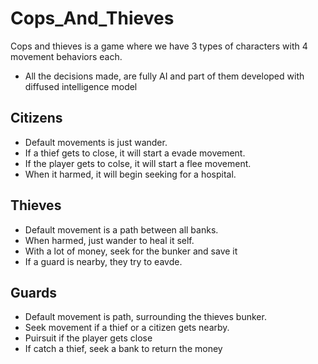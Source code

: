 # Cops_And_Thieves
Cops and thieves is a game where we have 3 types of characters with 4 movement behaviors each.
- All the decisions made, are fully AI and part of them developed with diffused intelligence model

## Citizens
- Default movements is just wander.
- If a thief gets to close, it will start a evade movement.
- If the player gets to colse, it will start a flee movement.
- When it harmed, it will begin seeking for a hospital.

## Thieves
- Default movement is a path between all banks.
- When harmed, just wander to heal it self.
- With a lot of money, seek for the bunker and save it
- If a guard is nearby, they try to eavde.

## Guards
- Default movement is path, surrounding the thieves bunker.
- Seek movement if a thief or a citizen gets nearby.
- Puirsuit if the player gets close
- If catch a thief, seek a bank to return the money

